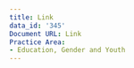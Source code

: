 ```yaml
---
title: Link
data_id: '345'
Document URL: Link
Practice Area:
- Education, Gender and Youth
---
```



